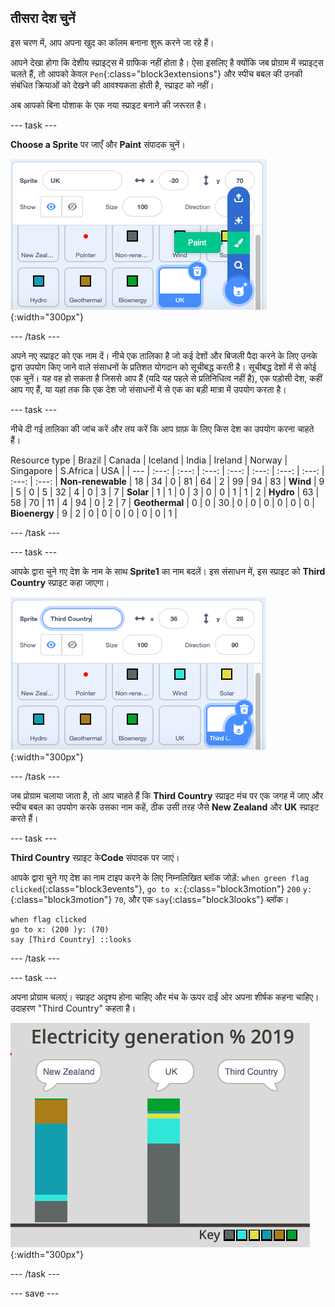## तीसरा देश चुनें

इस चरण में, आप अपना खुद का कॉलम बनाना शुरू करने जा रहे हैं।

आपने देखा होगा कि देशीय स्प्राइट्स में ग्राफिक नहीं होता है। ऐसा इसलिए है क्योंकि जब प्रोग्राम में स्प्राइट्स चलते हैं, तो आपको केवल `Pen`{:class="block3extensions"} और स्पीच बबल की उनकी संबंधित क्रियाओं को देखने की आवश्यकता होती है, स्प्राइट को नहीं।

अब आपको बिना पोशाक के एक नया स्प्राइट बनाने की जरूरत है।

--- task ---

**Choose a Sprite** पर जाएँ और **Paint** संपादक चुनें।

![स्प्राइट पेंट टूल दिखाती हुई छवि](images/electricity-paint-editor.png){:width="300px"}

--- /task ---

अपने नए स्प्राइट को एक नाम दें। नीचे एक तालिका है जो कई देशों और बिजली पैदा करने के लिए उनके द्वारा उपयोग किए जाने वाले संसाधनों के प्रतिशत योगदान को सूचीबद्ध करती है। सूचीबद्ध देशों में से कोई एक चुनें। यह वह हो सकता है जिससे आप हैं (यदि यह पहले से प्रतिनिधित्व नहीं है), एक पड़ोसी देश, कहीं आप गए हैं, या यहां तक कि एक देश जो संसाधनों में से एक का बड़ी मात्रा में उपयोग करता है।

--- task ---

नीचे दी गई तालिका की जांच करें और तय करें कि आप ग्राफ़ के लिए किस देश का उपयोग करना चाहते हैं।

Resource type | Brazil | Canada | Iceland | India | Ireland | Norway | Singapore | S.Africa | USA | | --- | :---: | :---: | :---: | :---: | :---: | :---: | :---: | :---: | :---: | **Non-renewable** | 18 | 34 | 0 | 81 | 64 | 2 | 99 | 94 | 83 | **Wind** | 9 | 5 | 0 | 5 | 32 | 4 | 0 | 3 | 7 | **Solar** | 1 | 1 | 0 | 3 | 0 | 0 | 1 | 1 | 2 | **Hydro** | 63 | 58 | 70 | 11 | 4 | 94 | 0 | 2 | 7 | **Geothermal** | 0 | 0 | 30 | 0 | 0 | 0 | 0 | 0 | 0 | **Bioenergy** | 9 | 2 | 0 | 0 | 0 | 0 | 0 | 0 | 1 |

--- /task ---

--- task ---

आपके द्वारा चुने गए देश के नाम के साथ **Sprite1** का नाम बदलें। इस संसाधन में, इस स्प्राइट को **Third Country** स्प्राइट कहा जाएगा।

![नाम बदलें Sprite1 दिखाती हुई छवि](images/electricity-rename-Sprite1.png){:width="300px"}

--- /task ---

जब प्रोग्राम चलाया जाता है, तो आप चाहते हैं कि **Third Country** स्प्राइट मंच पर एक जगह में जाए और स्पीच बबल का उपयोग करके उसका नाम कहें, ठीक उसी तरह जैसे **New Zealand** और **UK** स्प्राइट करते हैं।

--- task ---

**Third Country** स्प्राइट के**Code** संपादक पर जाएं।

आपके द्वारा चुने गए देश का नाम टाइप करने के लिए निम्नलिखित ब्लॉक जोड़ें: `when green flag clicked`{:class="block3events"}, `go to x:`{:class="block3motion"} `200` `y:`{:class="block3motion"} `70`, और एक `say`{:class="block3looks"} ब्लॉक।

```blocks3
when flag clicked
go to x: (200 )y: (70)
say [Third Country] ::looks
```

--- /task ---

--- task ---

अपना प्रोग्राम चलाएं। स्प्राइट अदृश्य होना चाहिए और मंच के ऊपर दाईं ओर अपना शीर्षक कहना चाहिए। उदाहरण "Third Country" कहता है।

![Third Country बोलो दिखाती हुई छवि](images/electricity-say-3rdCountry.png){:width="300px"}

--- /task ---

--- save ---
